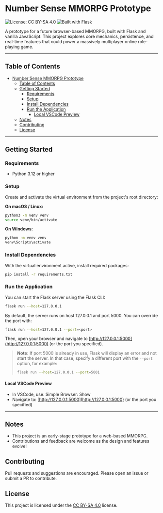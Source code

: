 # Number Sense MMORPG Prototype

[![License: CC BY-SA 4.0](https://img.shields.io/badge/License-CC_BY--SA_4.0-lightgrey.svg)](https://creativecommons.org/licenses/by-sa/4.0/)
[![Built with Flask](https://img.shields.io/badge/Built%20with-Flask-000000.svg?&logo=flask&logoColor=white)](https://flask.palletsprojects.com/)

A prototype for a future browser-based MMORPG, built with Flask and vanilla JavaScript. This project explores core mechanics, persistence, and real-time features that could power a massively multiplayer online role-playing game.

---

## Table of Contents

- [Number Sense MMORPG Prototype](#number-sense-mmorpg-prototype)
  - [Table of Contents](#table-of-contents)
  - [Getting Started](#getting-started)
    - [Requirements](#requirements)
    - [Setup](#setup)
    - [Install Dependencies](#install-dependencies)
    - [Run the Application](#run-the-application)
      - [Local VSCode Preview](#local-vscode-preview)
  - [Notes](#notes)
  - [Contributing](#contributing)
  - [License](#license)

---

## Getting Started

### Requirements

- Python 3.12 or higher

### Setup

Create and activate the virtual environment from the project's root directory:

**On macOS / Linux:**

```bash
python3 -m venv venv
source venv/bin/activate
```

**On Windows:**

```bash
python -m venv venv
venv\Scripts\activate
```

### Install Dependencies

With the virtual environment active, install required packages:

```bash
pip install -r requirements.txt
```

### Run the Application

You can start the Flask server using the Flask CLI:

```bash
flask run --host=127.0.0.1
```

By default, the server runs on host 127.0.0.1 and port 5000. You can override the port with:

```bash
flask run --host=127.0.0.1 --port=<port>
```

Then, open your browser and navigate to [http://127.0.0.1:5000](http://127.0.0.1:5000) (or the port you specified).

> **Note:** If port 5000 is already in use, Flask will display an error and not start the server. In that case, specify a different port with the `--port` option, for example:
>
> ```bash
> flask run --host=127.0.0.1 --port=5001
> ```

#### Local VSCode Preview

- In VSCode, use: Simple Browser: Show
- Navigate to: [http://127.0.0.1:5000](http://127.0.0.1:5000) (or the port you specified)

---

## Notes

- This project is an early-stage prototype for a web-based MMORPG.
- Contributions and feedback are welcome as the design and features evolve!

## Contributing

Pull requests and suggestions are encouraged. Please open an issue or submit a PR to contribute.

## License

This project is licensed under the [CC BY-SA 4.0](https://creativecommons.org/licenses/by-sa/4.0/) license.
